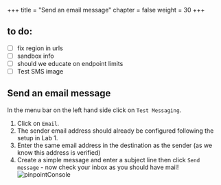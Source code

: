 +++
title = "Send an email message"
chapter = false
weight = 30
+++

## to do:
- [ ] fix region in urls
- [ ] sandbox info
- [ ] should we educate on endpoint limits
- [ ] Test SMS image

## Send an email message

In the menu bar on the left hand side click on `Test Messaging`.

1. Click on `Email`.
2. The sender email address should already be configured following the setup in Lab 1.
3. Enter the same email address in the destination as the sender (as we know this address is verified)
4. Create a simple message and enter a subject line then click `Send message` - now check your inbox as you should have mail!![pinpointConsole](/images/message-template.png)

